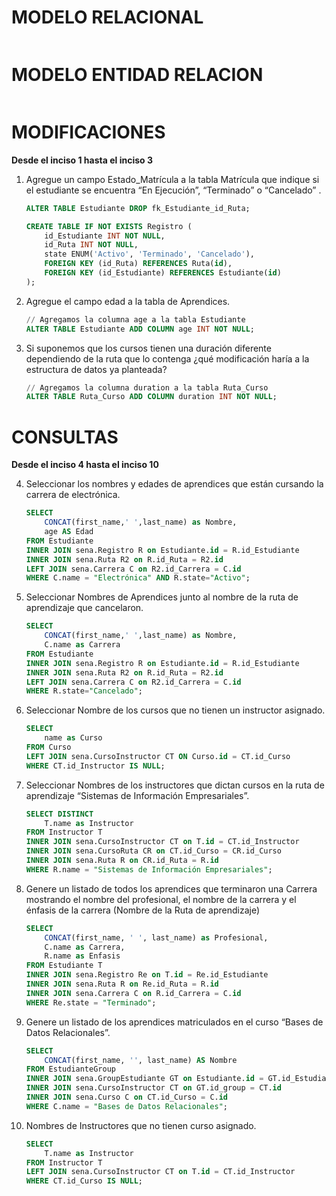 # MODELO RELACIONAL

<image src="./relacional.png" alt="">

# MODELO ENTIDAD RELACION

<image src="./draw_modificado.png" alt="">


# MODIFICACIONES
**Desde el inciso 1 hasta el inciso 3**

1. Agregue un campo Estado_Matrícula a la tabla Matrícula que indique si el estudiante se encuentra “En Ejecución”, “Terminado” o “Cancelado” .

    ```sql
    ALTER TABLE Estudiante DROP fk_Estudiante_id_Ruta;

    CREATE TABLE IF NOT EXISTS Registro (
        id_Estudiante INT NOT NULL,
        id_Ruta INT NOT NULL,
        state ENUM('Activo', 'Terminado', 'Cancelado'),
        FOREIGN KEY (id_Ruta) REFERENCES Ruta(id),
        FOREIGN KEY (id_Estudiante) REFERENCES Estudiante(id)
    );
    ```

2. Agregue el campo edad a la tabla de Aprendices.

    ```sql
    // Agregamos la columna age a la tabla Estudiante
    ALTER TABLE Estudiante ADD COLUMN age INT NOT NULL;
    ```

3. Si suponemos que los cursos tienen una duración diferente dependiendo de la ruta que lo contenga ¿qué modificación haría a la estructura de datos ya planteada?


    ```sql
    // Agregamos la columna duration a la tabla Ruta_Curso
    ALTER TABLE Ruta_Curso ADD COLUMN duration INT NOT NULL;
    ```

# CONSULTAS
**Desde el inciso 4 hasta el inciso 10**

4. Seleccionar los nombres y edades de aprendices que están cursando la carrera de electrónica.

    ```sql
    SELECT
        CONCAT(first_name,' ',last_name) as Nombre,
        age AS Edad
    FROM Estudiante
    INNER JOIN sena.Registro R on Estudiante.id = R.id_Estudiante
    INNER JOIN sena.Ruta R2 on R.id_Ruta = R2.id
    LEFT JOIN sena.Carrera C on R2.id_Carrera = C.id
    WHERE C.name = "Electrónica" AND R.state="Activo";
    ```

5. Seleccionar Nombres de Aprendices junto al nombre de la ruta de aprendizaje que cancelaron.

    ```sql
    SELECT
        CONCAT(first_name,' ',last_name) as Nombre,
        C.name as Carrera
    FROM Estudiante
    INNER JOIN sena.Registro R on Estudiante.id = R.id_Estudiante
    INNER JOIN sena.Ruta R2 on R.id_Ruta = R2.id
    LEFT JOIN sena.Carrera C on R2.id_Carrera = C.id
    WHERE R.state="Cancelado";
    ```

6. Seleccionar Nombre de los cursos que no tienen un instructor asignado.

    ```sql
    SELECT
        name as Curso
    FROM Curso
    LEFT JOIN sena.CursoInstructor CT ON Curso.id = CT.id_Curso
    WHERE CT.id_Instructor IS NULL;
    ```

7. Seleccionar Nombres de los instructores que dictan cursos en la ruta de aprendizaje “Sistemas de Información Empresariales”.

    ```sql
    SELECT DISTINCT 
        T.name as Instructor
    FROM Instructor T
    INNER JOIN sena.CursoInstructor CT on T.id = CT.id_Instructor
    INNER JOIN sena.CursoRuta CR on CT.id_Curso = CR.id_Curso
    INNER JOIN sena.Ruta R on CR.id_Ruta = R.id
    WHERE R.name = "Sistemas de Información Empresariales";

    ```

8. Genere un listado de todos los aprendices que terminaron una Carrera mostrando el nombre del profesional, el nombre de la carrera y el énfasis de la carrera (Nombre de la Ruta de aprendizaje)

    ```sql
    SELECT
        CONCAT(first_name, ' ', last_name) as Profesional,
        C.name as Carrera,
        R.name as Enfasis
    FROM Estudiante T
    INNER JOIN sena.Registro Re on T.id = Re.id_Estudiante
    INNER JOIN sena.Ruta R on Re.id_Ruta = R.id
    INNER JOIN sena.Carrera C on R.id_Carrera = C.id
    WHERE Re.state = "Terminado";
    ```

9. Genere un listado de los aprendices matriculados en el curso “Bases de Datos Relacionales”.

    ```sql
    SELECT
        CONCAT(first_name, '', last_name) AS Nombre
    FROM EstudianteGroup
    INNER JOIN sena.GroupEstudiante GT on Estudiante.id = GT.id_Estudiante
    INNER JOIN sena.CursoInstructor CT on GT.id_group = CT.id
    INNER JOIN sena.Curso C on CT.id_Curso = C.id
    WHERE C.name = "Bases de Datos Relacionales";
    ```

10. Nombres de Instructores que no tienen curso asignado.

    ```sql
    SELECT
        T.name as Instructor
    FROM Instructor T
    LEFT JOIN sena.CursoInstructor CT on T.id = CT.id_Instructor
    WHERE CT.id_Curso IS NULL;
    ```
